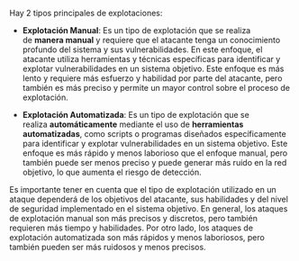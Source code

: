 
Hay 2 tipos principales de explotaciones:

- **Explotación Manual**: Es un tipo de explotación que se realiza de **manera manual** y requiere que el atacante tenga un conocimiento profundo del sistema y sus vulnerabilidades. En este enfoque, el atacante utiliza herramientas y técnicas específicas para identificar y explotar vulnerabilidades en un sistema objetivo. Este enfoque es más lento y requiere más esfuerzo y habilidad por parte del atacante, pero también es más preciso y permite un mayor control sobre el proceso de explotación.

- **Explotación Automatizada**: Es un tipo de explotación que se realiza **automáticamente** mediante el uso de **herramientas automatizadas**, como scripts o programas diseñados específicamente para identificar y explotar vulnerabilidades en un sistema objetivo. Este enfoque es más rápido y menos laborioso que el enfoque manual, pero también puede ser menos preciso y puede generar más ruido en la red objetivo, lo que aumenta el riesgo de detección.

Es importante tener en cuenta que el tipo de explotación utilizado en un ataque dependerá de los objetivos del atacante, sus habilidades y del nivel de seguridad implementado en el sistema objetivo. En general, los ataques de explotación manual son más precisos y discretos, pero también requieren más tiempo y habilidades. Por otro lado, los ataques de explotación automatizada son más rápidos y menos laboriosos, pero también pueden ser más ruidosos y menos precisos.
